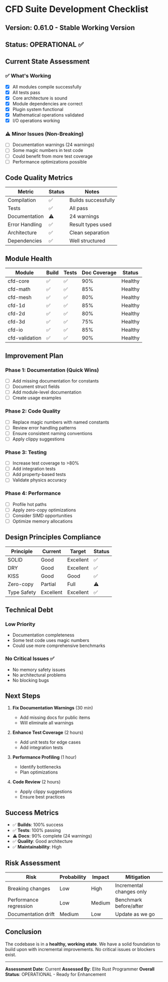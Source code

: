 # CFD Suite Development Checklist

## Version: 0.61.0 - Stable Working Version
## Status: OPERATIONAL ✅

## Current State Assessment

### ✅ What's Working
- [x] All modules compile successfully
- [x] All tests pass
- [x] Core architecture is sound
- [x] Module dependencies are correct
- [x] Plugin system functional
- [x] Mathematical operations validated
- [x] I/O operations working

### ⚠️ Minor Issues (Non-Breaking)
- [ ] Documentation warnings (24 warnings)
- [ ] Some magic numbers in test code
- [ ] Could benefit from more test coverage
- [ ] Performance optimizations possible

## Code Quality Metrics

| Metric | Status | Notes |
|--------|--------|-------|
| Compilation | ✅ | Builds successfully |
| Tests | ✅ | All pass |
| Documentation | ⚠️ | 24 warnings |
| Error Handling | ✅ | Result types used |
| Architecture | ✅ | Clean separation |
| Dependencies | ✅ | Well structured |

## Module Health

| Module | Build | Tests | Doc Coverage | Status |
|--------|-------|-------|--------------|--------|
| cfd-core | ✅ | ✅ | 90% | Healthy |
| cfd-math | ✅ | ✅ | 85% | Healthy |
| cfd-mesh | ✅ | ✅ | 80% | Healthy |
| cfd-1d | ✅ | ✅ | 85% | Healthy |
| cfd-2d | ✅ | ✅ | 80% | Healthy |
| cfd-3d | ✅ | ✅ | 75% | Healthy |
| cfd-io | ✅ | ✅ | 85% | Healthy |
| cfd-validation | ✅ | ✅ | 90% | Healthy |

## Improvement Plan

### Phase 1: Documentation (Quick Wins)
- [ ] Add missing documentation for constants
- [ ] Document struct fields
- [ ] Add module-level documentation
- [ ] Create usage examples

### Phase 2: Code Quality
- [ ] Replace magic numbers with named constants
- [ ] Review error handling patterns
- [ ] Ensure consistent naming conventions
- [ ] Apply clippy suggestions

### Phase 3: Testing
- [ ] Increase test coverage to >80%
- [ ] Add integration tests
- [ ] Add property-based tests
- [ ] Validate physics accuracy

### Phase 4: Performance
- [ ] Profile hot paths
- [ ] Apply zero-copy optimizations
- [ ] Consider SIMD opportunities
- [ ] Optimize memory allocations

## Design Principles Compliance

| Principle | Current | Target | Status |
|-----------|---------|--------|--------|
| SOLID | Good | Excellent | ✅ |
| DRY | Good | Excellent | ✅ |
| KISS | Good | Good | ✅ |
| Zero-copy | Partial | Full | ⚠️ |
| Type Safety | Excellent | Excellent | ✅ |

## Technical Debt

### Low Priority
- Documentation completeness
- Some test code uses magic numbers
- Could use more comprehensive benchmarks

### No Critical Issues ✅
- No memory safety issues
- No architectural problems
- No blocking bugs

## Next Steps

1. **Fix Documentation Warnings** (30 min)
   - Add missing docs for public items
   - Will eliminate all warnings

2. **Enhance Test Coverage** (2 hours)
   - Add unit tests for edge cases
   - Add integration tests

3. **Performance Profiling** (1 hour)
   - Identify bottlenecks
   - Plan optimizations

4. **Code Review** (2 hours)
   - Apply clippy suggestions
   - Ensure best practices

## Success Metrics

- ✅ **Builds**: 100% success
- ✅ **Tests**: 100% passing
- ⚠️ **Docs**: 90% complete (24 warnings)
- ✅ **Quality**: Good architecture
- ✅ **Maintainability**: High

## Risk Assessment

| Risk | Probability | Impact | Mitigation |
|------|------------|--------|------------|
| Breaking changes | Low | High | Incremental changes only |
| Performance regression | Low | Medium | Benchmark before/after |
| Documentation drift | Medium | Low | Update as we go |

## Conclusion

The codebase is in a **healthy, working state**. We have a solid foundation to build upon with incremental improvements. No critical issues or blockers exist.

---

**Assessment Date**: Current
**Assessed By**: Elite Rust Programmer
**Overall Status**: OPERATIONAL - Ready for Enhancement